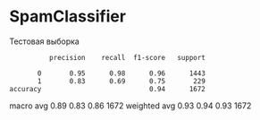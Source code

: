 # SpamClassifier

Тестовая выборка

              precision    recall  f1-score   support

           0       0.95      0.98      0.96      1443
           1       0.83      0.69      0.75       229
    accuracy                           0.94      1672
   macro avg       0.89      0.83      0.86      1672
weighted avg       0.93      0.94      0.93      1672

